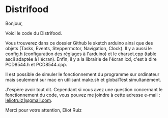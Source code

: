 # Distrifood
Bonjour,

Voici le code du Distrifood.

Vous trouverez dans ce dossier Github le sketch arduino ainsi que des objets (Tasks, Events, Steppermotor, Navigation, Clock).
Il y a aussi le config.h (configuration des réglages à l'arduino) et le charset.cpp (table ascii adaptée à l'écran).
Enfin, il y a la librairie de l'écran lcd, c'est à dire PCD8544.h et PCD8544.cpp.

Il est possible de simuler le fonctionnement du programme sur ordinateur mais seulement sur mac en utilisant make.sh et globalTest simultanément.

J'espère avoir tout dit. Cependant si vous avez une question concernant le fonctionnement du code, vous pouvez me joindre à cette adresse e-mail : leliotruiz1@gmail.com.

Merci pour votre attention,
Eliot Ruiz
